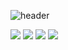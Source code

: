 ![header](https://capsule-render.vercel.app/api?type=wave&color=auto&height=300&section=header&text=SungMuk%20Lim😎&fontSize=75)

<img src="https://img.shields.io/badge/HTML5-E34F26?style=flat&logo=html5&logoColor=white"/> <img src="https://img.shields.io/badge/CSS3-1572B6?style=flat&logo=css3&logoColor=white"/> <img src="https://img.shields.io/badge/JAVASCRIPT-F7DF1E?style=flat&logo=JavaScript&logoColor=white"/> <img src="https://img.shields.io/badge/REACT-61DAFB?style=flat&logo=React&logoColor=white"/>






































<!--
**MaxiMuks/MaxiMuks** is a ✨ _special_ ✨ repository because its `README.md` (this file) appears on your GitHub profile.

Here are some ideas to get you started:

- 🔭 I’m currently working on ...
- 🌱 I’m currently learning
- 👯 I’m looking to collaborate on ...
- 🤔 I’m looking for help with ...
- 💬 Ask me about ...
- 📫 How to reach me: ...
- 😄 Pronouns: ...
- ⚡ Fun fact: ...
-->
